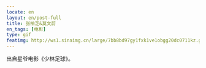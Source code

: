 ```yaml
---
locate: en
layout: en/post-full
title: 张柏芝&莫文蔚
en_tags: [电影]
type: gif
featimg: http://ws1.sinaimg.cn/large/7bb8bd97gy1fxk1ve1obgg20dc0711kz.gif
---
```


出自星爷电影《少林足球》。